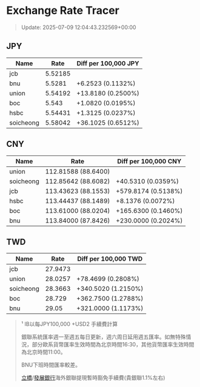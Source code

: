 # Exchange Rate Tracer

> Update: 2025-07-09 12:04:43.232569+00:00

## JPY

| Name      |    Rate | Diff per 100,000 JPY   |
|-----------|---------|------------------------|
| jcb       | 5.52185 |                        |
| bnu       | 5.5281  | +6.2523 (0.1132%)      |
| union     | 5.54192 | +13.8180 (0.2500%)     |
| boc       | 5.543   | +1.0820 (0.0195%)      |
| hsbc      | 5.54431 | +1.3125 (0.0237%)      |
| soicheong | 5.58042 | +36.1025 (0.6512%)     |

## CNY

| Name      | Rate                | Diff per 100,000 CNY   |
|-----------|---------------------|------------------------|
| union     | 112.81588	(88.6400) |                        |
| soicheong | 112.85642	(88.6082) | +40.5310 (0.0359%)     |
| jcb       | 113.43623	(88.1553) | +579.8174 (0.5138%)    |
| hsbc      | 113.44437	(88.1489) | +8.1376 (0.0072%)      |
| boc       | 113.61000	(88.0204) | +165.6300 (0.1460%)    |
| bnu       | 113.84000	(87.8426) | +230.0000 (0.2024%)    |

## TWD

| Name      |    Rate | Diff per 100,000 TWD   |
|-----------|---------|------------------------|
| jcb       | 27.9473 |                        |
| union     | 28.0257 | +78.4699 (0.2808%)     |
| soicheong | 28.3663 | +340.5020 (1.2150%)    |
| boc       | 28.729  | +362.7500 (1.2788%)    |
| bnu       | 29.05   | +321.0000 (1.1173%)    |


> ¹ IB以每JPY100,000 +USD2 手續費計算
>
> 銀聯系統匯率週一至週五每日更新，週六周日延用週五匯率。如無特殊情況，部分歐系貨幣匯率生效時間為北京時間16:30，其他貨幣匯率生效時間為北京時間11:00。
>
> BNU下班時間匯率較差。
>
> [立橋](https://www.wlbank.com.mo/uploads/ueditor/file/20181211/1544536513900230.pdf)/[發展銀行](https://www.mdb.com.mo/Service_Charges_20230728.pdf)海外銀聯提現暫時豁免手續費(貴銀聯1.1%左右)

